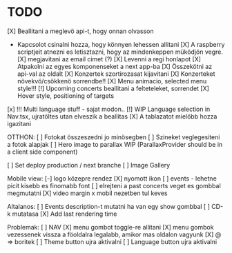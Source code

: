 # TODO

[X] Beallitani a meglevö api-t, hogy onnan olvasson
  - Kapcsolot csinalni hozza, hogy könnyen lehessen allitani
[X] A raspberry scriptjeit atnezni es letisztazni, hogy az mindenkeppen müködjön vegre.
[X] megjavitani az email cimet (?)
[X] Levenni a regi honlapot
[X] Atpakolni az egyes komponenseket a next app-ba
[X] Összekötni az api-val az oldalt
[X] Konzertek szortirozasat kijavitani
[X] Konzerteket növekvö/csökkenö sorrendbe!!
[X] Menu animacio, selected menu style!!!
[!] Upcoming concerts beallitani a felteteleket, sorrendet
  [X] Hover style, positioning of targets

[x] !!! Multi language stuff - sajat modon.. 
  [!] WIP Language selection in Nav.tsx, ujratöltes utan elveszik a beallitas
  [X] A tablazatot mielöbb hozza igazitani
  
OTTHON:
[ ] Fotokat összeszedni jo minösegben
[ ] Szineket veglegesiteni a fotok alapjak
[ ] Hero image to parallax WIP (ParallaxProvider should be in a client side component)

[ ] Set deploy production / next branche
[ ] Image Gallery

Mobile view:
[-] logo közepre rendez
[X] nyomott ikon
[ ] events - lehetne picit kisebb es finomabb font
[ ] elrejteni a past concerts veget es gombbal megmutatni
[X] video margin x mobil nezetben tul keves

Altalanos:
[ ] Events description-t mutatni ha van egy show gombbal
[ ] CD-k mutatasa
[X] Add last rendering time

Problemak:
[ ] NAV
  [X] menu gombot toggle-re allitani 
  [X] menu gombok vezessenek vissza a föoldalra legalabb, amikor mas oldalon vagyunk
  [X] @ => boritek
  [ ] Theme button ujra aktivalni
  [ ] Language button ujra aktivalni